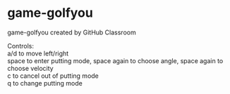 # game-golfyou
game-golfyou created by GitHub Classroom

Controls:  
a/d to move left/right  
space to enter putting mode, space again to choose angle, space again to choose velocity  
c to cancel out of putting mode  
q to change putting mode  
